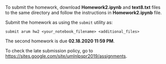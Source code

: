 To submit the homework, download __Homework2.ipynb__ and __text8.txt__ files to the same directory and follow the instructions in __Homework2.ipynb__ file.

Submit the homework as using the `submit` utility as:

`submit arum hw2 <your_notebook_filename> <additional_files>`

The second homework is due __02.18.2020 11:59 PM__.

To check the late submission policy, go to https://sites.google.com/site/umlnlpspr2019/assignments.
